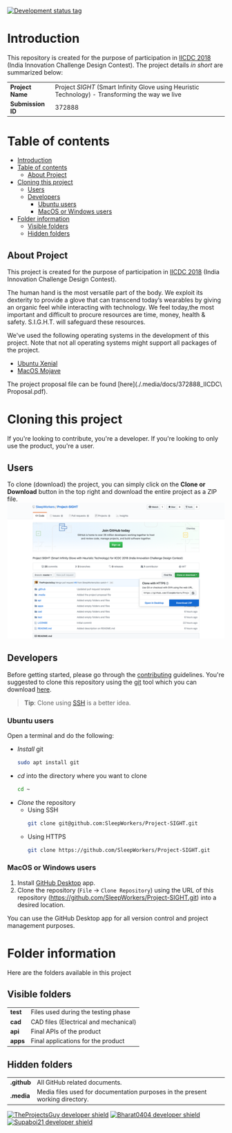 [![Development status tag](https://img.shields.io/badge/Development%20Status-Milestone%201-red.svg)](./.media/docs/Milestone_Phase1.md)

# Introduction
This repository is created for the purpose of participation in [IICDC 2018](https://innovate.mygov.in/india-innovation-challenge-design-contest-2018/) (India Innovation Challenge Design Contest). The project details _in short_ are summarized below:

|||
| ----- | ------ |
|**Project Name** | Project _SIGHT_ (Smart Infinity Glove using Heuristic Technology) - Transforming the way we live |
|**Submission ID** | 372888 |


# Table of contents
- [Introduction](#introduction)
- [Table of contents](#table-of-contents)
  - [About Project](#about-project)
- [Cloning this project](#cloning-this-project)
  - [Users](#users)
  - [Developers](#developers)
    - [Ubuntu users](#ubuntu-users)
    - [MacOS or Windows users](#macos-or-windows-users)
- [Folder information](#folder-information)
  - [Visible folders](#visible-folders)
  - [Hidden folders](#hidden-folders)


## About Project
This project is created for the purpose of participation in [IICDC 2018](https://innovate.mygov.in/india-innovation-challenge-design-contest-2018/) (India Innovation Challenge Design Contest).

The human hand is the most versatile part of the body. We exploit its dexterity to provide a glove that can transcend today’s wearables by giving an organic feel while interacting with technology. We feel today,the most important and difficult to procure resources are time, money, health & safety. S.I.G.H.T. will safeguard these resources.

We've used the following operating systems in the development of this project. Note that not all operating systems might support all packages of the project.
  - [Ubuntu Xenial](http://releases.ubuntu.com/16.04/)
  - [MacOS Mojave](https://www.apple.com/in/macos/mojave/)

The project proposal file can be found [here](./.media/docs/372888_IICDC\ Proposal.pdf).

# Cloning this project
If you're looking to contribute, you're a developer. If you're looking to only use the product, you're a user.
## Users
To clone (download) the project, you can simply click on the **Clone or Download** button in the top right and download the entire project as a ZIP file.
![Download as ZIP](.media/photos/Download-project-ZIP.png)

## Developers
Before getting started, please go through the [contributing](./.github/CONTRIBUTING.md) guidelines.
You're suggested to clone this repository using the [git](https://git-scm.com/) tool which you can download [here](https://git-scm.com/downloads).
> **Tip**: Clone using [SSH](https://help.github.com/articles/connecting-to-github-with-ssh/) is a better idea.

### Ubuntu users
Open a terminal and do the following:
- _Install_ git
    ```bash
    sudo apt install git
    ```
- _cd_ into the directory where you want to clone
    ```bash
    cd ~
    ```
- _Clone_ the repository
  - Using SSH
    ```bash
    git clone git@github.com:SleepWorkers/Project-SIGHT.git
    ```
  - Using HTTPS
    ```bash
    git clone https://github.com/SleepWorkers/Project-SIGHT.git
    ```

### MacOS or Windows users
1. Install [GitHub Desktop](https://desktop.github.com) app.
2. Clone the repository (`File` -> `Clone Repository`) using the URL of this repository (https://github.com/SleepWorkers/Project-SIGHT.git) into a desired location.

You can use the GitHub Desktop app for all version control and project management purposes.

# Folder information
Here are the folders available in this project

## Visible folders

|||
|-----|-----|
|**test** | Files used during the testing phase |
|**cad**  | CAD files (Electrical and mechanical) |
|**api**  | Final APIs of the product |
|**apps** | Final applications for the product |

## Hidden folders
|||
|-----|-----|
|**.github**| All GitHub related documents.|
|**.media**| Media files used for documentation purposes in the present working directory.|

[![TheProjectsGuy developer shield](https://img.shields.io/badge/Dev-TheProjectsGuy-0061ff.svg)](https://github.com/TheProjectsGuy)
[![Bharat0404 developer shield](https://img.shields.io/badge/Dev-Bharath0404-0061ff.svg)](https://github.com/bharath0404)
[![Supaboi21 developer shield](https://img.shields.io/badge/Dev-Supaboi21-0061ff.svg)](https://github.com/supaboi21)
